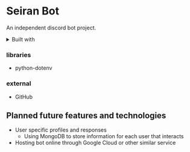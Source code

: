 # Seiran Bot
An independent discord bot project.

<details>
<summary> Built with</summary>

### Languages and Frameworks
- Python 3.12
- Discord.py 
- HTML and markdown (project page and GitHub)
- 
</details>

### libraries
- python-dotenv

### external
- GitHub

## Planned future features and technologies
- User specific profiles and responses
    - Using MongoDB to store information for each user that interacts
- Hosting bot online through Google Cloud or other similar service

